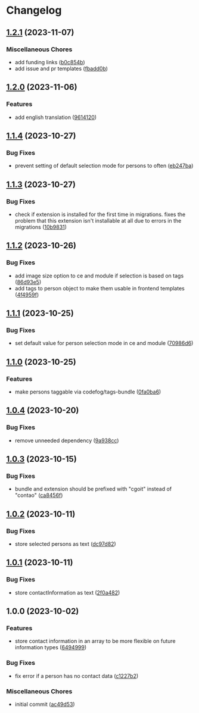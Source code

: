 # Changelog

## [1.2.1](https://github.com/cgoIT/contao-persons-bundle/compare/v1.2.0...v1.2.1) (2023-11-07)


### Miscellaneous Chores

* add funding links ([b0c854b](https://github.com/cgoIT/contao-persons-bundle/commit/b0c854b95b83f338d564274eee6f99683d5af66f))
* add issue and pr templates ([fbadd0b](https://github.com/cgoIT/contao-persons-bundle/commit/fbadd0b358c59b4365b3b95a9514a1cb3b5ffe15))

## [1.2.0](https://github.com/cgoIT/contao-persons-bundle/compare/v1.1.4...v1.2.0) (2023-11-06)


### Features

* add english translation ([9614120](https://github.com/cgoIT/contao-persons-bundle/commit/9614120ca8f041002b81991c267578f3a8822d1c))

## [1.1.4](https://github.com/cgoIT/contao-persons-bundle/compare/v1.1.3...v1.1.4) (2023-10-27)


### Bug Fixes

* prevent setting of default selection mode for persons to often ([eb247ba](https://github.com/cgoIT/contao-persons-bundle/commit/eb247baafadb8aa09ba6a3a1c4b527f4c92ff9c5))

## [1.1.3](https://github.com/cgoIT/contao-persons-bundle/compare/v1.1.2...v1.1.3) (2023-10-27)


### Bug Fixes

* check if extension is installed for the first time in migrations. fixes the problem that this extension isn't installable at all due to errors in the migrations ([10b9831](https://github.com/cgoIT/contao-persons-bundle/commit/10b9831b6f31309aa6b80be062826cc4c71350f9))

## [1.1.2](https://github.com/cgoIT/contao-persons-bundle/compare/v1.1.1...v1.1.2) (2023-10-26)


### Bug Fixes

* add image size option to ce and module if selection is based on tags ([86d93e5](https://github.com/cgoIT/contao-persons-bundle/commit/86d93e5c1d63d0e1139cc1f951b8d2686e4050cc))
* add tags to person object to make them usable in frontend templates ([4f4959f](https://github.com/cgoIT/contao-persons-bundle/commit/4f4959f366391ffe139270027db5e5ca74d1a75e))

## [1.1.1](https://github.com/cgoIT/contao-persons-bundle/compare/v1.1.0...v1.1.1) (2023-10-25)


### Bug Fixes

* set default value for person selection mode in ce and module ([70986d6](https://github.com/cgoIT/contao-persons-bundle/commit/70986d6ed6400ae02fde38231f4dfd333e611c05))

## [1.1.0](https://github.com/cgoIT/contao-persons-bundle/compare/v1.0.4...v1.1.0) (2023-10-25)


### Features

* make persons taggable via codefog/tags-bundle ([0fa0ba6](https://github.com/cgoIT/contao-persons-bundle/commit/0fa0ba6d58a8473370db88bd529bd341110e51d6))

## [1.0.4](https://github.com/cgoIT/contao-persons-bundle/compare/v1.0.3...v1.0.4) (2023-10-20)


### Bug Fixes

* remove unneeded dependency ([9a938cc](https://github.com/cgoIT/contao-persons-bundle/commit/9a938ccca0b99be8965327bcd0aed24771fbe0a8))

## [1.0.3](https://github.com/cgoIT/contao-persons-bundle/compare/v1.0.2...v1.0.3) (2023-10-15)


### Bug Fixes

* bundle and extension should be prefixed with "cgoit" instead of "contao" ([ca8456f](https://github.com/cgoIT/contao-persons-bundle/commit/ca8456f08a25984ad3073910292ce8a32c8495fc))

## [1.0.2](https://github.com/cgoIT/contao-persons-bundle/compare/v1.0.1...v1.0.2) (2023-10-11)


### Bug Fixes

* store selected persons as text ([dc97d82](https://github.com/cgoIT/contao-persons-bundle/commit/dc97d82bdd6decaf155a0f31bc702cf5426963b4))

## [1.0.1](https://github.com/cgoIT/contao-persons-bundle/compare/v1.0.0...v1.0.1) (2023-10-11)


### Bug Fixes

* store contactInformation as text ([2f0a482](https://github.com/cgoIT/contao-persons-bundle/commit/2f0a482158dc8b2082c594c458f79d408aa82c0b))

## 1.0.0 (2023-10-02)


### Features

* store contact information in an array to be more flexible on future information types ([6494999](https://github.com/cgoIT/contao-persons-bundle/commit/6494999c5d8a2cdf0e6ea35745bf7279870bab45))


### Bug Fixes

* fix error if a person has no contact data ([c1227b2](https://github.com/cgoIT/contao-persons-bundle/commit/c1227b23a02eb72163c8876105eed3117ab7c241))


### Miscellaneous Chores

* initial commit ([ac49d53](https://github.com/cgoIT/contao-persons-bundle/commit/ac49d53a55762711f411d379b9909b7ebfddc5df))
